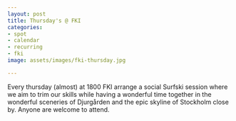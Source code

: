 ```yaml
---
layout: post
title: Thursday's @ FKI
categories:
- spot
- calendar
- recurring
- fki
image: assets/images/fki-thursday.jpg

---
```

Every thursday (almost) at 1800 FKI arrange a social Surfski session where we aim to trim our skills while having a wonderful time together in the wonderful sceneries of Djurgården and the epic skyline of Stockholm close by. Anyone are welcome to attend.